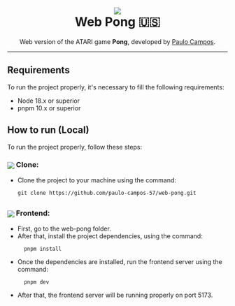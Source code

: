 <div align="center">
  <h1>
    <img src="https://skillicons.dev/icons?i=react,vite,typescript" /><br>Web Pong 🇺🇸
  </h1>  
</div>
<p align="center">
Web version of the ATARI game <strong>Pong</strong>, developed by <a href="https://github.com/paulo-campos-57" target="_blank">Paulo Campos</a>.
</p>

---

## Requirements
To run the project properly, it's necessary to fill the following requirements:
<ul>
  <li>Node 18.x or superior</li>
  <li>pnpm 10.x or superior</li>
</ul>

## How to run (Local)

To run the project properly, follow these steps:
<h3>
  <img src="https://skillicons.dev/icons?i=github" style="vertical-align: middle;" />
  Clone:
</h3>
<ul>
  <li>
    Clone the project to your machine using the command: 
    <dt>
    
    git clone https://github.com/paulo-campos-57/web-pong.git
  </dt>
  </li>
</ul>

## 

<h3>
  <img src="https://skillicons.dev/icons?i=react" style="vertical-align: middle;" />
  Frontend:
</h3>
<ul>
  <li>First, go to the web-pong folder.</li>
  <li>
      After that, install the project dependencies, using the command: 
      <dt>
      
      pnpm install
  </dt>
  </li>
  <li>
      Once the dependencies are installed, run the frontend server using the command: 
      <dt>
      
      pnpm dev
  </dt>
  </li>
  <li>After that, the frontend server will be running properly on port 5173.</li>
</ul>
